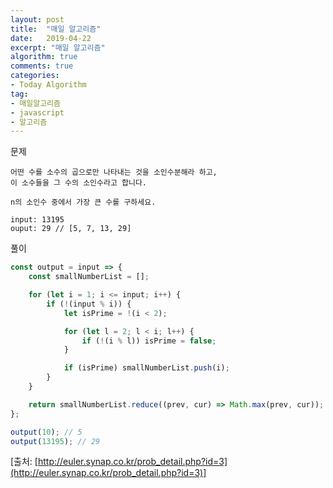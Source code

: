 ```yaml
---
layout: post
title:  "매일 알고리즘"
date:   2019-04-22
excerpt: "매일 알고리즘"
algorithm: true
comments: true
categories:
- Today Algorithm
tag:
- 매일알고리즘
- javascript
- 알고리즘
---
```


문제
```
어떤 수를 소수의 곱으로만 나타내는 것을 소인수분해라 하고,
이 소수들을 그 수의 소인수라고 합니다.

n의 소인수 중에서 가장 큰 수를 구하세요.

input: 13195
ouput: 29 // [5, 7, 13, 29]
```

풀이
```javascript
const output = input => {
    const smallNumberList = [];

    for (let i = 1; i <= input; i++) {
        if (!(input % i)) {
            let isPrime = !(i < 2);

            for (let l = 2; l < i; l++) {
                if (!(i % l)) isPrime = false;
            }

            if (isPrime) smallNumberList.push(i);
        }
    }

    return smallNumberList.reduce((prev, cur) => Math.max(prev, cur));
};

output(10); // 5
output(13195); // 29
```

[출처: [http://euler.synap.co.kr/prob_detail.php?id=3](http://euler.synap.co.kr/prob_detail.php?id=3)]
